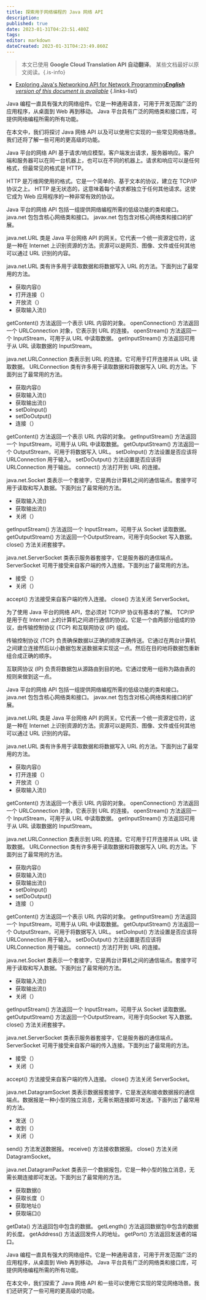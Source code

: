 ```yaml
---
title: 探索用于网络编程的 Java 网络 API
description: 
published: true
date: 2023-01-31T04:23:51.480Z
tags: 
editor: markdown
dateCreated: 2023-01-31T04:23:49.860Z
---
```


> 本文已使用 **Google Cloud Translation API 自动翻译**。
某些文档最好以原文阅读。{.is-info}
- [Exploring Java's Networking API for Network Programming***English** version of this document is available*](/en/Knowledge-base/Java/exploring-java-s-networking-api-for-network-programming)
{.links-list}

    
Java 编程一直具有强大的网络组件。它是一种通用语言，可用于开发范围广泛的应用程序，从桌面到 Web 再到移动。 Java 平台具有广泛的网络类和接口库，可提供网络编程所需的所有功能。

在本文中，我们将探讨 Java 网络 API 以及可以使用它实现的一些常见网络场景。我们还将了解一些可用的更高级的功能。

Java 平台的网络 API 基于请求/响应模型。客户端发出请求，服务器响应。客户端和服务器可以在同一台机器上，也可以在不同的机器上。请求和响应可以是任何格式，但最常见的格式是 HTTP。

HTTP 是万维网使用的格式。它是一个简单的、基于文本的协议，建立在 TCP/IP 协议之上。 HTTP 是无状态的，这意味着每个请求都独立于任何其他请求。这使它成为 Web 应用程序的一种非常有效的协议。

Java 平台的网络 API 包括一组提供网络编程所需的低级功能的类和接口。 java.net 包包含核心网络类和接口。 javax.net 包包含对核心网络类和接口的扩展。

java.net.URL 类是 Java 平台网络 API 的网关。它代表一个统一资源定位符，这是一种在 Internet 上识别资源的方法。资源可以是网页、图像、文件或任何其他可以通过 URL 识别的内容。

java.net.URL 类有许多用于读取数据和将数据写入 URL 的方法。下面列出了最常用的方法。

- 获取内容()
- 打开连接（）
- 开放流（）
- 获取输入流()

getContent() 方法返回一个表示 URL 内容的对象。 openConnection() 方法返回一个 URLConnection 对象，它表示到 URL 的连接。 openStream() 方法返回一个 InputStream，可用于从 URL 中读取数据。 getInputStream() 方法返回可用于从 URL 读取数据的 InputStream。

java.net.URLConnection 类表示到 URL 的连接。它可用于打开连接并从 URL 读取数据。 URLConnection 类有许多用于读取数据和将数据写入 URL 的方法。下面列出了最常用的方法。

- 获取内容()
- 获取输入流()
- 获取输出流()
- setDoInput()
- setDoOutput()
- 连接（）

getContent() 方法返回一个表示 URL 内容的对象。 getInputStream() 方法返回一个 InputStream，可用于从 URL 中读取数据。 getOutputStream() 方法返回一个 OutputStream，可用于将数据写入 URL。 setDoInput() 方法设置是否应该将 URLConnection 用于输入。 setDoOutput() 方法设置是否应该将 URLConnection 用于输出。 connect() 方法打开到 URL 的连接。

java.net.Socket 类表示一个套接字，它是两台计算机之间的通信端点。套接字可用于读取和写入数据。下面列出了最常用的方法。

- 获取输入流()
- 获取输出流()
- 关闭（）

getInputStream() 方法返回一个 InputStream，可用于从 Socket 读取数据。 getOutputStream() 方法返回一个OutputStream，可用于向Socket 写入数据。 close() 方法关闭套接字。

java.net.ServerSocket 类表示服务器套接字，它是服务器的通信端点。 ServerSocket 可用于接受来自客户端的传入连接。下面列出了最常用的方法。

- 接受（）
- 关闭（）

accept() 方法接受来自客户端的传入连接。 close() 方法关闭 ServerSocket。

为了使用 Java 平台的网络 API，您必须对 TCP/IP 协议有基本的了解。 TCP/IP 是用于在 Internet 上的计算机之间进行通信的协议。它是一个由两部分组成的协议，由传输控制协议 (TCP) 和互联网协议 (IP) 组成。

传输控制协议 (TCP) 负责确保数据以正确的顺序正确传送。它通过在两台计算机之间建立连接然后以小数据包发送数据来实现这一点。然后在目的地将数据包重新组合成正确的顺序。

互联网协议 (IP) 负责将数据包从源路由到目的地。它通过使用一组称为路由表的规则来做到这一点。

Java 平台的网络 API 包括一组提供网络编程所需的低级功能的类和接口。 java.net 包包含核心网络类和接口。 javax.net 包包含对核心网络类和接口的扩展。

java.net.URL 类是 Java 平台网络 API 的网关。它代表一个统一资源定位符，这是一种在 Internet 上识别资源的方法。资源可以是网页、图像、文件或任何其他可以通过 URL 识别的内容。

java.net.URL 类有许多用于读取数据和将数据写入 URL 的方法。下面列出了最常用的方法。

- 获取内容()
- 打开连接（）
- 开放流（）
- 获取输入流()

getContent() 方法返回一个表示 URL 内容的对象。 openConnection() 方法返回一个 URLConnection 对象，它表示到 URL 的连接。 openStream() 方法返回一个 InputStream，可用于从 URL 中读取数据。 getInputStream() 方法返回可用于从 URL 读取数据的 InputStream。

java.net.URLConnection 类表示到 URL 的连接。它可用于打开连接并从 URL 读取数据。 URLConnection 类有许多用于读取数据和将数据写入 URL 的方法。下面列出了最常用的方法。

- 获取内容()
- 获取输入流()
- 获取输出流()
- setDoInput()
- setDoOutput()
- 连接（）

getContent() 方法返回一个表示 URL 内容的对象。 getInputStream() 方法返回一个 InputStream，可用于从 URL 中读取数据。 getOutputStream() 方法返回一个 OutputStream，可用于将数据写入 URL。 setDoInput() 方法设置是否应该将 URLConnection 用于输入。 setDoOutput() 方法设置是否应该将 URLConnection 用于输出。 connect() 方法打开到 URL 的连接。

java.net.Socket 类表示一个套接字，它是两台计算机之间的通信端点。套接字可用于读取和写入数据。下面列出了最常用的方法。

- 获取输入流()
- 获取输出流()
- 关闭（）

getInputStream() 方法返回一个 InputStream，可用于从 Socket 读取数据。 getOutputStream() 方法返回一个OutputStream，可用于向Socket 写入数据。 close() 方法关闭套接字。

java.net.ServerSocket 类表示服务器套接字，它是服务器的通信端点。 ServerSocket 可用于接受来自客户端的传入连接。下面列出了最常用的方法。

- 接受（）
- 关闭（）

accept() 方法接受来自客户端的传入连接。 close() 方法关闭 ServerSocket。

java.net.DatagramSocket 类表示数据报套接字，它是发送和接收数据报的通信端点。数据报是一种小型的独立消息，无需长期连接即可发送。下面列出了最常用的方法。

- 发送（）
- 收到（）
- 关闭（）

send() 方法发送数据报。 receive() 方法接收数据报。 close() 方法关闭 DatagramSocket。

java.net.DatagramPacket 类表示一个数据报包，它是一种小型的独立消息，无需长期连接即可发送。下面列出了最常用的方法。

- 获取数据()
- 获取长度（）
- 获取地址()
- 获取端口()

getData() 方法返回包中包含的数据。 getLength() 方法返回数据包中包含的数据的长度。 getAddress() 方法返回发件人的地址。 getPort() 方法返回发送者的端口。

Java 编程一直具有强大的网络组件。它是一种通用语言，可用于开发范围广泛的应用程序，从桌面到 Web 再到移动。 Java 平台具有广泛的网络类和接口库，可提供网络编程所需的所有功能。

在本文中，我们探索了 Java 网络 API 和一些可以使用它实现的常见网络场景。我们还研究了一些可用的更高级的功能。